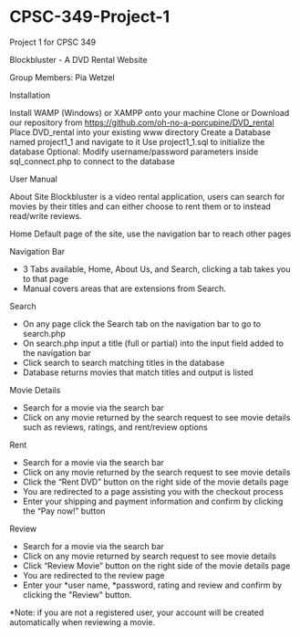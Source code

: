 # CPSC-349-Project-1
Project 1 for CPSC 349

Blockbluster - A DVD Rental Website

Group Members:
Pia Wetzel


Installation

Install WAMP (Windows) or XAMPP onto your machine
Clone or Download our repository from https://github.com/oh-no-a-porcupine/DVD_rental
Place DVD_rental into your existing www directory
Create a Database named project1_1 and navigate to it
Use project1_1.sql to initialize the database
Optional: Modify username/password parameters inside sql_connect.php to connect to the database


User Manual

About Site
Blockbluster is a video rental application, users can search for movies by their titles and can either choose to rent them or to instead read/write reviews.
	
Home
Default page of the site, use the navigation bar to reach other pages

Navigation Bar
- 3 Tabs available, Home, About Us, and Search, clicking a tab takes you to that page
- Manual covers areas that are extensions from Search.

Search
- On any page click the Search tab on the navigation bar to go to search.php
- On search.php input a title (full or partial) into the input field added to the navigation bar
- Click search to search matching titles in the database
- Database returns movies that match titles and output is listed


Movie Details
- Search for a movie via the search bar
- Click on any movie returned by the search request to see movie details such as reviews, ratings, and rent/review options

Rent
 - Search for a movie via the search bar
 - Click on any movie returned by the search request to see movie details 
 - Click the “Rent DVD” button on the right side of the movie details page
 - You are redirected to a page assisting you with the checkout process
 - Enter your shipping and payment information and confirm by clicking the “Pay now!” button    

Review
 - Search for a movie via the search bar
 - Click on any movie returned by search request to see movie details 
 - Click “Review Movie” button on the right side of the movie details page
 - You are redirected to the review page
 - Enter your *user name, *password, rating and review and confirm by clicking the "Review"   button.    

*Note: if you are not a registered user, your account will be created automatically when reviewing a movie.
